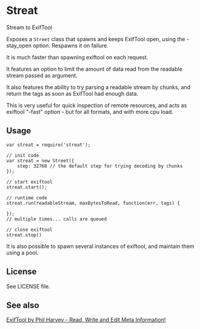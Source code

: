 Streat
======

Stream to ExifTool

Exposes a `Street` class that spawns and keeps ExifTool open,
using the -stay_open option. Respawns it on failure.

It is much faster than spawning exiftool on each request.

It features an option to limit the amount of data read from the readable
stream passed as argument.

It also features the ability to try parsing a readable stream by chunks,
and return the tags as soon as ExifTool had enough data.

This is very useful for quick inspection of remote resources,
and acts as exiftool "-fast" option - but for all formats, and with more cpu load.


Usage
-----

```
var streat = require('streat');

// init code
var streat = new Street({
	step: 32768 // the default step for trying decoding by chunks
});

// start exiftool
streat.start();

// runtime code
streat.run(readableStream, maxBytesToRead, function(err, tags) {

});
// multiple times... calls are queued

// close exiftool
streat.stop()
```

It is also possible to spawn several instances of exiftool,
and maintain them using a pool.


License
-------

See LICENSE file.


See also
--------

[ExifTool by Phil Harvey - Read, Write and Edit Meta Information!](http://owl.phy.queensu.ca/~phil/exiftool/)

